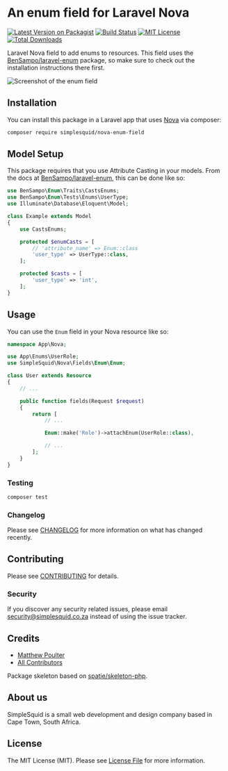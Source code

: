 # An enum field for Laravel Nova

[![Latest Version on Packagist](https://img.shields.io/packagist/v/simplesquid/nova-enum-field.svg?style=flat-square)](https://packagist.org/packages/simplesquid/nova-enum-field)
[![Build Status](https://img.shields.io/travis/simplesquid/nova-enum-field/master.svg?style=flat-square)](https://travis-ci.org/simplesquid/nova-enum-field)
[![MIT License](https://img.shields.io/badge/license-MIT-brightgreen.svg?style=flat-square)](LICENSE.md)
[![Total Downloads](https://img.shields.io/packagist/dt/simplesquid/nova-enum-field.svg?style=flat-square)](https://packagist.org/packages/simplesquid/nova-enum-field)

Laravel Nova field to add enums to resources. This field uses the [BenSampo/laravel-enum](https://github.com/BenSampo/laravel-enum) package, so make sure to check out the installation instructions there first.

![Screenshot of the enum field](https://github.com/simplesquid/nova-enum-field/raw/master/docs/screenshot.png)

## Installation

You can install this package in a Laravel app that uses [Nova](https://nova.laravel.com) via composer:

```bash
composer require simplesquid/nova-enum-field
```

## Model Setup

This package requires that you use Attribute Casting in your models. From the docs at [BenSampo/laravel-enum](https://github.com/BenSampo/laravel-enum#attribute-casting), this can be done like so:

```php
use BenSampo\Enum\Traits\CastsEnums;
use BenSampo\Enum\Tests\Enums\UserType;
use Illuminate\Database\Eloquent\Model;

class Example extends Model
{
    use CastsEnums;

    protected $enumCasts = [
        // 'attribute_name' => Enum::class
        'user_type' => UserType::class,
    ];

    protected $casts = [
        'user_type' => 'int',
    ];
}
```

## Usage

You can use the `Enum` field in your Nova resource like so:

```php
namespace App\Nova;

use App\Enums\UserRole;
use SimpleSquid\Nova\Fields\Enum\Enum;

class User extends Resource
{
    // ...

    public function fields(Request $request)
    {
        return [
            // ...

            Enum::make('Role')->attachEnum(UserRole::class),

            // ...
        ];
    }
}
```

### Testing

``` bash
composer test
```

### Changelog

Please see [CHANGELOG](CHANGELOG.md) for more information on what has changed recently.

## Contributing

Please see [CONTRIBUTING](CONTRIBUTING.md) for details.

### Security

If you discover any security related issues, please email security@simplesquid.co.za instead of using the issue tracker.

## Credits

- [Matthew Poulter](https://github.com/mdpoulter)
- [All Contributors](../../contributors)

Package skeleton based on [spatie/skeleton-php](https://github.com/spatie/skeleton-php).

## About us

SimpleSquid is a small web development and design company based in Cape Town, South Africa.

## License

The MIT License (MIT). Please see [License File](LICENSE.md) for more information.

